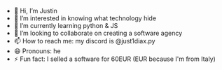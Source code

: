 - 👋 Hi, I’m Justin
- 👀 I’m interested in knowing what technology hide 
- 🌱 I’m currently learning python & JS
- 💞️ I’m looking to collaborate on creating a software agency
- 📫 How to reach me: my discord is @just1diax.py
- 😄 Pronouns: he
- ⚡ Fun fact: I selled a software for 60EUR (EUR because I'm from Italy)
